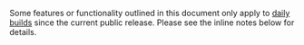 Some features or functionality outlined in this document only apply to <a href="https://developer.coronalabs.com/downloads/daily-builds/" target="_new">daily builds</a> since the current public release. Please see the inline notes below for details.


